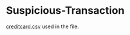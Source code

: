 # Suspicious-Transaction

<a href="https://drive.google.com/file/d/1RMyQnuCn9rBLrne1rBnXivXtMvKMPjcv/view?usp=share_link">creditcard.csv</a> used in the file.
